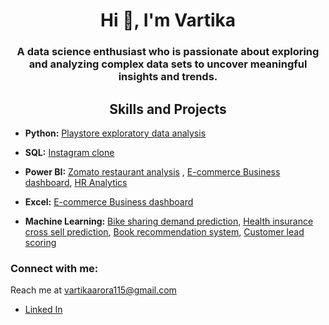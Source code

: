 
<h1 align="center">Hi 👋, I'm Vartika</h1>
<h3 align="center">A data science enthusiast who is passionate about exploring and analyzing complex data sets to uncover meaningful insights and trends.</h3>

<h2 align="center">Skills and Projects</h1>

- <b>Python:</b> [Playstore exploratory data analysis](https://github.com/Vartikaarora115/Play-Store-App-Review-Analysis-EDA-)

- <b>SQL:</B> [Instagram clone](https://github.com/Vartikaarora115/Instagram-clone-project)

- <b>Power BI:</b> [Zomato restaurant analysis](https://github.com/Vartikaarora115/Zomato-Restaurant-Analysis-Bussiness-analytics-using-Power-BI-) , [E-commerce Business dashboard](https://github.com/Vartikaarora115/Bussiness-analytics-dashboard-usingPower-Bi), [HR Analytics](https://github.com/Vartikaarora115/HR-analytics-dashboard-using-Power-BI/tree/main)

- <b>Excel:</b> [E-commerce Business dashboard](https://github.com/Vartikaarora115/Sales-data-MIS-Report)

- <b>Machine Learning:</b> [Bike sharing demand prediction](https://github.com/Vartikaarora115/Play-Store-App-Review-Analysis-EDA-), [Health insurance cross sell prediction](https://github.com/Vartikaarora115/Health-insurance-cross-sell-prediction), [Book recommendation system](https://github.com/Vartikaarora115/Book_Recommendation_System), [Customer lead scoring](https://github.com/Vartikaarora115/Lead-Scoring-Model-Logistic-Regression)
 

<h3 align="left">Connect with me:</h3>

Reach me at vartikaarora115@gmail.com

- [Linked In](https://www.linkedin.com/in/vartika-arora-44b2781a3/)
